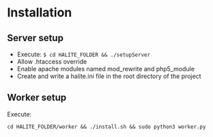 # Installation

## Server setup

* Execute: ```$ cd HALITE_FOLDER && ./setupServer```
* Allow .htaccess override
* Enable apache modules named mod_rewrite and php5_module
* Create and write a halite.ini file in the root directory of the project

## Worker setup
Execute:

```cd HALITE_FOLDER/worker && ./install.sh && sudo python3 worker.py```
